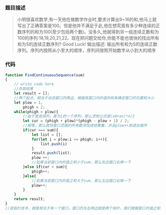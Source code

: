 ### 题目描述
> 小明很喜欢数学,有一天他在做数学作业时,要求计算出9~16的和,他马上就写出了正确答案是100。但是他并不满足于此,他在想究竟有多少种连续的正数序列的和为100(至少包括两个数)。没多久,他就得到另一组连续正数和为100的序列:18,19,20,21,22。现在把问题交给你,你能不能也很快的找出所有和为S的连续正数序列? Good Luck!
输出描述:
输出所有和为S的连续正数序列。序列内按照从小至大的顺序，序列间按照开始数字从小到大的顺序

### 代码
```javascript
function FindContinuousSequence(sum)
{
    // write code here
    //存放结果
    let result = [];
    //两个起点，相当于动态窗口的两边，根据其窗口内的值的和来确定窗口的位置和大小
    let plow = 1,
        phigh = 2;
    while(phigh > plow){
        //由于是连续的，差为1的一个序列，那么求和公式是(a0+an)*n/2
        let cur = (phigh + plow)*(phigh - plow + 1) / 2;
        //相等，那么就将窗口范围的所有数添加进结果集，并且plow++到退出循环
        if(cur === sum){
            let list = [];
            for(let i = plow;i <= phigh; i++){
                list.push(i)
            }
            result.push(list);
            plow ++;
            //如果当前窗口内的值之和小于sum，那么右边窗口右移一下
        }else if(cur < sum){
            phigh++;
        }else{
            //如果当前窗口内的值之和大于sum，那么左边窗口右移一下
            plow++;
        }
    }
    return result;
}
//双指针技术，就是相当于有一个窗口，窗口的左右两边就是两个指针，我们根据窗口内值之和来确定窗口的位置和宽度。
```